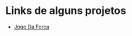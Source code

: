 <h1>Links de alguns projetos</h1>
<ul>
  <li>
    <a href="https://jounys.github.io/Exercicios-JS/08_Forca/" target="_blank">Jogo Da Forca</a>
  </li>
</ul>
